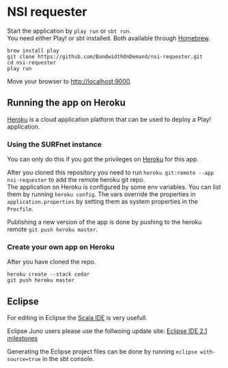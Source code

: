 # NSI requester

Start the application by `play run` or `sbt run`.  
You need either Play! or sbt installed. Both available through [Homebrew][homebrew].

    brew install play
    git clone https://github.com/BandwidthOnDemand/nsi-requester.git
    cd nsi-requester
    play run

Move your browser to [http://localhost:9000](http://localhost:9000).

## Running the app on Heroku
[Heroku][heroku] is a cloud application platform that can be used to deploy a Play! application.

### Using the SURFnet instance
You can only do this if you got the privileges on [Heroku][heroku] for this app.

After you cloned this repository you need to run `heroku git:remote --app nsi-requester` to add the remote heroku git repo.  
The application on Heroku is configured by some env variables. You can list them by running `heroku config`. The vars override the properties in `application.properties` by setting them as system properties in the `Procfile`.

Publishing a new version of the app is done by pushing to the heroku remote `git push heroku master`.

### Create your own app on Heroku
After you have cloned the repo.

    heroku create --stack cedar
    git push heroku master

## Eclipse
For editing in Eclipse the [Scala IDE](http://scala-ide.org/) is very usefull.

Eclipse Juno users please use the follwoing update site:
[Eclipse IDE 2.1 milestones](http://download.scala-ide.org/releases-juno-29/milestone/site)

Generating the Eclipse project files can be done by running `eclipse with-source=true` in the sbt console.


[heroku]: http://www.heroku.com
[homebrew]: http://mxcl.github.com/homebrew

